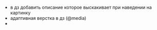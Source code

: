 - в дз добавить описание которое выскакивает при наведении на картинку
- адаптивная верстка в дз (@media)
- 

